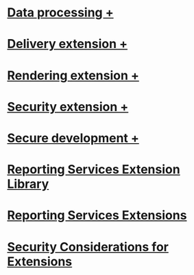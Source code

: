 # [Data processing +](../../reporting-services/extensions/data-processing/index.md?toc=%2fsql%2freporting-services%2fextensions%2fdata-processing%2ftoc.json)
# [Delivery extension +](../../reporting-services/extensions/delivery-extension/index.md?toc=%2fsql%2freporting-services%2fextensions%2fdelivery-extension%2ftoc.json)
# [Rendering extension +](../../reporting-services/extensions/rendering-extension/index.md?toc=%2fsql%2freporting-services%2fextensions%2frendering-extension%2ftoc.json)
# [Security extension +](../../reporting-services/extensions/security-extension/index.md?toc=%2fsql%2freporting-services%2fextensions%2fsecurity-extension%2ftoc.json)
# [Secure development +](../../reporting-services/extensions/secure-development/index.md?toc=%2fsql%2freporting-services%2fextensions%2fsecure-development%2ftoc.json)
# [Reporting Services Extension Library](reporting-services-extension-library.md)
# [Reporting Services Extensions](reporting-services-extensions.md)
# [Security Considerations for Extensions](security-considerations-for-extensions.md)
